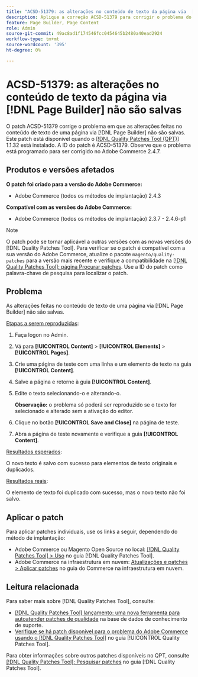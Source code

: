 ```yaml
---
title: "ACSD-51379: as alterações no conteúdo de texto da página via  [!DNL Page Builder] não são salvas"
description: Aplique a correção ACSD-51379 para corrigir o problema do Adobe Commerce em que as alterações feitas no conteúdo de texto de uma página via  [!DNL Page Builder]  não são salvas.
feature: Page Builder, Page Content
role: Admin
source-git-commit: 49ac8ad1f174546fcc0454645b2480a40ead2924
workflow-type: tm+mt
source-wordcount: '395'
ht-degree: 0%

---
```


# ACSD-51379: as alterações no conteúdo de texto da página via [!DNL Page Builder] não são salvas

O patch ACSD-51379 corrige o problema em que as alterações feitas no conteúdo de texto de uma página via [!DNL Page Builder] não são salvas. Este patch está disponível quando o [[!DNL Quality Patches Tool (QPT)]](https://experienceleague.adobe.com/en/docs/commerce-knowledge-base/kb/announcements/commerce-announcements/magento-quality-patches-released-new-tool-to-self-serve-quality-patches) 1.1.32 está instalado. A ID do patch é ACSD-51379. Observe que o problema está programado para ser corrigido no Adobe Commerce 2.4.7.

## Produtos e versões afetados

**O patch foi criado para a versão do Adobe Commerce:**

* Adobe Commerce (todos os métodos de implantação) 2.4.3

**Compatível com as versões do Adobe Commerce:**

* Adobe Commerce (todos os métodos de implantação) 2.3.7 - 2.4.6-p1

>[!NOTE]
>
>O patch pode se tornar aplicável a outras versões com as novas versões do [!DNL Quality Patches Tool]. Para verificar se o patch é compatível com a sua versão do Adobe Commerce, atualize o pacote `magento/quality-patches` para a versão mais recente e verifique a compatibilidade na [[!DNL Quality Patches Tool]: página Procurar patches](https://experienceleague.adobe.com/tools/commerce-quality-patches/index.html). Use a ID do patch como palavra-chave de pesquisa para localizar o patch.

## Problema

As alterações feitas no conteúdo de texto de uma página via [!DNL Page Builder] não são salvas.

<u>Etapas a serem reproduzidas</u>:

1. Faça logon no Admin.
1. Vá para **[!UICONTROL Content]** > **[!UICONTROL Elements]** > **[!UICONTROL Pages]**.
1. Crie uma página de teste com uma linha e um elemento de texto na guia **[!UICONTROL Content]**.
1. Salve a página e retorne à guia **[!UICONTROL Content]**.
1. Edite o texto selecionando-o e alterando-o.

   **Observação:** o problema só poderá ser reproduzido se o texto for selecionado e alterado sem a ativação do editor.

1. Clique no botão **[!UICONTROL Save and Close]** na página de teste.
1. Abra a página de teste novamente e verifique a guia **[!UICONTROL Content]**.

<u>Resultados esperados</u>:

O novo texto é salvo com sucesso para elementos de texto originais e duplicados.

<u>Resultados reais</u>:

O elemento de texto foi duplicado com sucesso, mas o novo texto não foi salvo.

## Aplicar o patch

Para aplicar patches individuais, use os links a seguir, dependendo do método de implantação:

* Adobe Commerce ou Magento Open Source no local: [[!DNL Quality Patches Tool] > Uso](https://experienceleague.adobe.com/docs/commerce-operations/tools/quality-patches-tool/usage.html) no guia [!DNL Quality Patches Tool].
* Adobe Commerce na infraestrutura em nuvem: [Atualizações e patches > Aplicar patches](https://experienceleague.adobe.com/docs/commerce-cloud-service/user-guide/develop/upgrade/apply-patches.html) no guia do Commerce na infraestrutura em nuvem.

## Leitura relacionada

Para saber mais sobre [!DNL Quality Patches Tool], consulte:

* [[!DNL Quality Patches Tool] lançamento: uma nova ferramenta para autoatender patches de qualidade](https://experienceleague.adobe.com/en/docs/commerce-knowledge-base/kb/announcements/commerce-announcements/magento-quality-patches-released-new-tool-to-self-serve-quality-patches) na base de dados de conhecimento de suporte.
* [Verifique se há patch disponível para o problema do Adobe Commerce usando o  [!DNL Quality Patches Tool]](/help/tools/quality-patches-tool/patches-available-in-qpt/check-patch-for-magento-issue-with-magento-quality-patches.md) no guia [!UICONTROL Quality Patches Tool].


Para obter informações sobre outros patches disponíveis no QPT, consulte [[!DNL Quality Patches Tool]: Pesquisar patches](https://experienceleague.adobe.com/tools/commerce-quality-patches/index.html) no guia [!DNL Quality Patches Tool].

